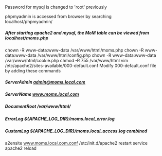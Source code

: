 Password for mysql is changed to 'root' previously

phpmyadmin is accessed from browser by searching localhost/phpmyadmin/

##### After starting apache2 and mysql, the MoM table can be viewed from localhost/moms.php

chown -R www-data:www-data /var/www/html/moms.php
chown -R www-data:www-data /var/www/html/config.php
chown -R www-data:www-data /var/www/html/cookie.php
chmod -R 755 /var/www/html
vim /etc/apache2/sites-available/000-default.conf
Modify 000-default.conf file by adding these commands
        
#####        ServerAdmin admin@moms.local.com
#####        ServerName www.moms.local.com
#####        DocumentRoot /var/www/html/
#####        ErrorLog ${APACHE_LOG_DIR}/moms.local_error.log
#####        CustomLog ${APACHE_LOG_DIR}/moms.local_access.log combined

a2ensite www.moms.local.com.conf
/etc/init.d/apache2 restart
service apache2 reload
